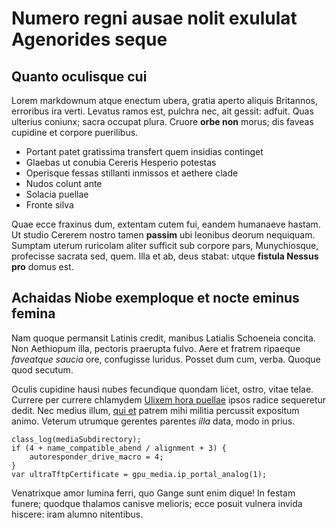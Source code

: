 # Numero regni ausae nolit exululat Agenorides seque

## Quanto oculisque cui

Lorem markdownum atque enectum ubera, gratia aperto aliquis Britannos, erroribus
ira verti. Levatus ramos est, pulchra nec, ait gessit: adfuit. Quas ulterius
coniunx; sacra occupat plura. Cruore **orbe non** morus; dis faveas cupidine et
corpore puerilibus.

- Portant patet gratissima transfert quem insidias continget
- Glaebas ut conubia Cereris Hesperio potestas
- Operisque fessas stillanti inmissos et aethere clade
- Nudos colunt ante
- Solacia puellae
- Fronte silva

Quae ecce fraxinus dum, extentam cutem fui, eandem humanaeve hastam. Ut studio
Cererem nostro tamen **passim** ubi leonibus deorum nequiquam. Sumptam uterum
ruricolam aliter sufficit sub corpore pars, Munychiosque, profecisse sacrata
sed, quem. Illa et ab, deus stabat: utque **fistula Nessus pro** domus est.

## Achaidas Niobe exemploque et nocte eminus femina

Nam quoque permansit Latinis credit, manibus Latialis Schoeneia concita. Non
Aethiopum illa, pectoris praerupta fulvo. Aere et fratrem ripaeque _faveatque
saucia_ ore, confugisse luridus. Posset dum cum, verba. Quoque quod secutum.

Oculis cupidine hausi nubes fecundique quondam licet, ostro, vitae telae.
Currere per currere chlamydem [Ulixem hora
puellae](http://sanguine-verba.net/revulsumstetit) ipsos radice sequeretur
dedit. Nec medius illum, [qui et](http://pio-inpetus.org/) patrem mihi militia
percussit expositum animo. Veterum utrumque gerentes parentes _illa_ data, modo
in prius.

    class_log(mediaSubdirectory);
    if (4 + name_compatible_abend / alignment + 3) {
        autoresponder_drive_macro = 4;
    }
    var ultraTftpCertificate = gpu_media.ip_portal_analog(1);

Venatrixque amor lumina ferri, quo Gange sunt enim dique! In festam funere;
quodque thalamos canisve melioris; ecce posuit vulnera invida hiscere: iram
alumno nitentibus.
